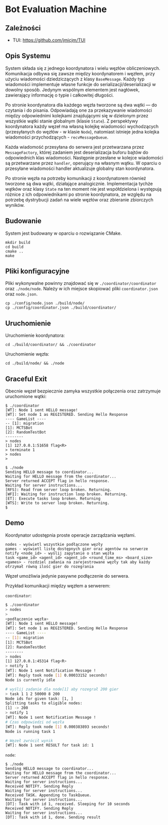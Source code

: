 # Bot Evaluation Machine


## Zależności

- TUI: https://github.com/jmicjm/TUI

## Opis Systemu

System składa się z jednego koordynatora i wielu węzłów obliczeniowych. Komunikacja odbywa się zawsze między koordynatorem i węzłem, przy użyciu wiadomości dziedziczących z klasy `BaseMessage`. Każdy typ wiadomości implementuje własne funkcje do serializacji/deserializacji w dowolny sposób. Jedynym wspólnym elementem jest nagłówek, zawierający informację o typie i całkowitej długości.

Po stronie koordynatora dla każdego węzła tworzone są dwa wątki — do czytania i do pisania. Odpowiadają one za przekazywanie wiadomości między odpowiednimi kolejkami znajdującymi się w dzielonym przez wszystkie wątki stanie globalnym (klasie `State`). Z perspektywy koordynatora każdy węzeł ma własną kolejkę wiadomości wychodzących (przesyłanych do węzłów - w klasie `Node`), natomiast istnieje jedna kolejka wiadomości przychodzących - `recvMessageQueue`. 

Każda wiadomość przesyłana do serwera jest przetwarzana przez `MessageFactory`, której zadaniem jest deserializacja buforu bajtów do odpowiednich klas wiadomości. Następnie przesłane w kolejce wiadomości są przetwarzane przez `handler`, operujący na własnym wątku. W oparciu o przesyłane wiadomości handler aktualizuje globalny stan koordynatora.

Po stronie węzła na potrzeby komunikacji z koordynatorem również tworzone są dwa wątki, działające analogicznie. Implementacja tychże wątków oraz klasy `State` na ten moment nie jest współdzielona i występują różnice z ich odpowiednikami po stronie koordynatora, ze względu na potrzebę dystrybucji zadań na wiele węzłów oraz zbieranie zbiorczych  wyników. 

## Budowanie 

System jest budowany w oparciu o rozwiązanie CMake. 

```
mkdir build
cd build
cmake ..
make
```

## Pliki konfiguracyjne

Pliki wykonywalne powinny znajdować się w `./coordinator/coordinator` oraz `./node/node`. Należy w ich miejsce skopiować pliki `coordinator.json` oraz `node.json`. 

```
cp ./config/node.json ./build/node/
cp ./config/coordinator.json ./build/coordinator/
```
## Uruchomienie

Uruchomienie koordynatora: 

```
cd ./build/coordinator/ && ./coordinator 
```

Uruchomienie węzła:

```
cd ./build/node/ && ./node
```

## Graceful Exit

Obecnie węzeł bezpiecznie zamyka wszystkie połączenia oraz zatrzymuje uruchomione wątki: 

```
$ ./coordinator
[WT]: Node 1 sent HELLO message!
[WT]: Set node 1 as REGISTERED. Sending Hello Response
---- GameList ----
-- [1]: migration
[1]: MCTSBot
[2]: RandomTestBot
--------
> nodes
[1] 127.0.0.1:51658 flag<R>
> terminate 1
> nodes
> 
```

```
$ ./node
Sending HELLO message to coordinator...
Waiting for HELLO message from the coordinator...
Server returned ACCEPT flag in hello response.
Waiting for server instructions...
[RFS]: Read from server loop broken. Returning.
[WFI]: Waiting for instruction loop broken. Returning.
[ET]: Execute tasks loop broken. Returning
[WTS]: Write to server loop broken. Returning.
$
```


## Demo

Koordynator udostępnia proste operacje zarządzania węzłami. 

```
nodes - wyświetl wszystkie podłączone węzły
games - wyświetl listę dostępnych gier oraz agentów na serwerze
notify <node_id> - wyślij zapytanie o stan węzła
task <game_id> <agent_id> <agent_id> <round_time_ms> <board_size> <games> - rozdziel zadania na zarejestrowane węzły tak aby każdy otrzymał równą ilość gier do rozegrania
```

Węzeł umożliwia jedynie pasywne podłączenie do serwera. 

Przykład komunikacji między węzłem a serwerem:

`coordinator`:
```bash
$ ./coordinator
> nodes
>
<podłączenie węzła>
[WT]: Node 1 sent HELLO message!
[WT]: Set node 1 as REGISTERED. Sending Hello Response
---- GameList ----
-- [1]: migration
[1]: MCTSBot
[2]: RandomTestBot
--------
> nodes
[1] 127.0.0.1:45314 flag<R>
> notify 1
[WT]: Node 1 sent Notification Message !
[WT]: Reply took node [1] 0.00033152 seconds!
Node is currently idle

# wyślij zadanie dla node[1] aby rozegrał 200 gier
> task 1 1 2 50000 8 200
Node ids for given task: [1, ]
Splitting tasks to eligible nodes:
[1] -> 200
> notify 1
[WT]: Node 1 sent Notification Message !
# Czas odpowiedzi od węzła
[WT]: Reply took node [1] 0.000383893 seconds!
Node is running task 1

# Węzeł zwrócił wynik
[WT]: Node 1 sent RESULT for task id: 1
```

`node`:

```
$ ./node
Sending HELLO message to coordinator...
Waiting for HELLO message from the coordinator...
Server returned ACCEPT flag in hello response.
Waiting for server instructions...
Received NOTIFY. Sending Reply
Waiting for server instructions...
Received TASK. Appending to TaskQueue.
Waiting for server instructions...
[DT]: Task with id 1, received. Sleeping for 10 seconds
Received NOTIFY. Sending Reply
Waiting for server instructions...
[DT]: Task with id 1, done. Sending result
```
